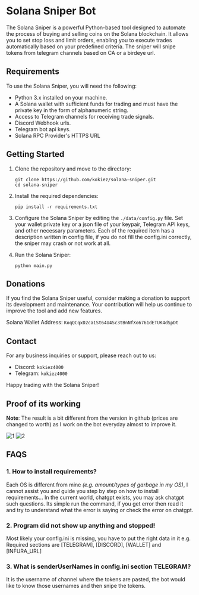 # Solana Sniper Bot

The Solana Sniper is a powerful Python-based tool designed to automate the process of buying and selling coins on the Solana blockchain. It allows you to set stop loss and limit orders, enabling you to execute trades automatically based on your predefined criteria. The sniper will snipe tokens from telegram channels based on CA or a birdeye url.

## Requirements

To use the Solana Sniper, you will need the following:

- Python 3.x installed on your machine.
- A Solana wallet with sufficient funds for trading and must have the private key in the form of alphanumeric string.
- Access to Telegram channels for receiving trade signals.
- Discord Webhook urls.
- Telegram bot api keys.
- Solana RPC Provider's HTTPS URL

## Getting Started

1. Clone the repository and move to the directory:
    ```shell
    git clone https://github.com/kokiez/solana-sniper.git
    cd solana-sniper
    ```
2. Install the required dependencies:
    ```shell
    pip install -r requirements.txt
    ```

3. Configure the Solana Sniper by editing the `./data/config.py` file. Set your wallet private key or a json file of your keypair, Telegram API keys, and other necessary parameters. Each of the required item has a description written in config file, if you do not fill the config.ini correctly, the sniper may crash or not work at all.

4. Run the Solana Sniper:
    ```shell
    python main.py
    ```
## Donations

If you find the Solana Sniper useful, consider making a donation to support its development and maintenance. Your contribution will help us continue to improve the tool and add new features.

Solana Wallet Address: `KoqQCqxD2ca1St64U4Sc3tBnNfXo6761dETUK4dSpDt`

## Contact

For any business inquiries or support, please reach out to us:

- Discord: `kokiez4000`
- Telegram: `kokiez4000`

Happy trading with the Solana Sniper!

## Proof of its working

**Note**: The result is a bit different from the version in github (prices are changed to worth) as I work on the bot everyday almost to improve it. 

![1](https://github.com/kokiez/solana-sniper/assets/105941365/2131ce16-1b5c-4cd2-8838-ff0427edbd71)
![2](https://github.com/kokiez/solana-sniper/assets/105941365/f54fb612-23de-4db1-85f2-39ded1ccc516)


## FAQS
### 1. How to install requirements?
Each OS is different from mine _(e.g. amount/types of garbage in my OS)_, I cannot assist you and guide you step by step on how to install requirements... In the current world, chatgpt exists, you may ask chatgpt such questions. Its simple run the command, if you get error then read it and try to understand what the error is saying or check the error on chatgpt.
### 2. Program did not show up anything and stopped!
Most likely your config.ini is missing, you have to put the right data in it e.g. Required sections are [TELEGRAM], [DISCORD], [WALLET] and [INFURA_URL]
### 3. What is senderUserNames in config.ini section TELEGRAM?
It is the username of channel where the tokens are pasted, the bot would like to know those usernames and then snipe the tokens.
